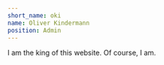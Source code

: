 ```yaml
---
short_name: oki
name: Oliver Kindermann
position: Admin
---
```

I am the king of this website. Of course, I am.
